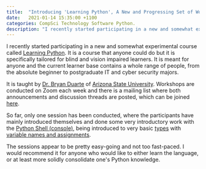 ```yaml
---
title:  "Introducing 'Learning Python', A New and Progressing Set of Workshops and Wikis to Teach Python in an Accessible Setting"
date:   2021-01-14 15:35:00 +1100
categories: CompSci Technology Software Python.
description: "I recently started participating in a new and somewhat experimental course called Learning Python.  It is a course that anyone could do but it is specifically tailored for blind and vision impaired learners.  It is meant for anyone and the current learner base contains a whole range of people, from the absolute beginner to postgraduate IT and cyber security majors."
---
```


I recently started participating in a new and somewhat experimental course called [Learning Python](http://learningpython.siteweaver.org/).  It is a course that anyone could do but it is specifically tailored for blind and vision impaired learners.  It is meant for anyone and the current learner base contains a whole range of people, from the absolute beginner to postgraduate IT and cyber security majors.

It is taught by [Dr. Bryan Duarte](https://www.linkedin.com/in/bryan-duarte-b37bb7b1/) of [Arizona State University](https://cubic.asu.edu/content/bryan-duarte).  Workshops are conducted on Zoom each week and there is a mailing list where both announcements and discussion threads are posted, which can be joined [here](http://learningpython.siteweaver.org/mailman/listinfo/python_learningpython.siteweaver.org).

So far, only one session has been conducted, where the participants have mainly introduced themselves and done some very introductory work with the [Python Shell (console)](https://docs.python.org/3/tutorial/interpreter.html), being introduced to very basic [types](https://realpython.com/python-data-types/) with [variable names and assignments](https://realpython.com/python-variables/).

The sessions appear to be pretty easy-going and not too fast-paced.  I would recommend it for anyone who would like to either learn the language, or at least more solidly consolidate one's Python knowledge.